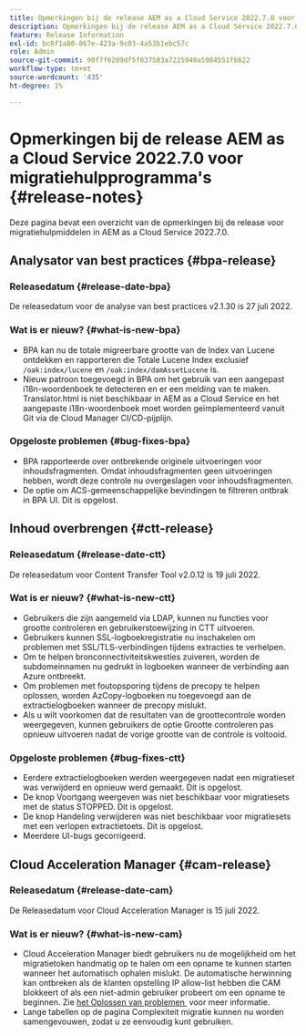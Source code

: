```yaml
---
title: Opmerkingen bij de release AEM as a Cloud Service 2022.7.0 voor migratiehulpprogramma's
description: Opmerkingen bij de release AEM as a Cloud Service 2022.7.0 voor migratiehulpprogramma's
feature: Release Information
exl-id: bc8f1a80-867e-423a-9c03-4a53b1ebc57c
role: Admin
source-git-commit: 90f7f6209df5f837583a7225940a5984551f6622
workflow-type: tm+mt
source-wordcount: '435'
ht-degree: 1%

---
```


# Opmerkingen bij de release AEM as a Cloud Service 2022.7.0 voor migratiehulpprogramma&#39;s {#release-notes}

Deze pagina bevat een overzicht van de opmerkingen bij de release voor migratiehulpmiddelen in AEM as a Cloud Service 2022.7.0.

## Analysator van best practices {#bpa-release}

### Releasedatum {#release-date-bpa}

De releasedatum voor de analyse van best practices v2.1.30 is 27 juli 2022.

### Wat is er nieuw? {#what-is-new-bpa}

* BPA kan nu de totale migreerbare grootte van de Index van Lucene ontdekken en rapporteren die Totale Lucene Index exclusief `/oak:index/lucene` en `/oak:index/damAssetLucene` is.
* Nieuw patroon toegevoegd in BPA om het gebruik van een aangepast i18n-woordenboek te detecteren en er een melding van te maken. Translator.html is niet beschikbaar in AEM as a Cloud Service en het aangepaste i18n-woordenboek moet worden geïmplementeerd vanuit Git via de Cloud Manager CI/CD-pijplijn.

### Opgeloste problemen {#bug-fixes-bpa}

* BPA rapporteerde over ontbrekende originele uitvoeringen voor inhoudsfragmenten. Omdat inhoudsfragmenten geen uitvoeringen hebben, wordt deze controle nu overgeslagen voor inhoudsfragmenten.
* De optie om ACS-gemeenschappelijke bevindingen te filtreren ontbrak in BPA UI. Dit is opgelost.

## Inhoud overbrengen {#ctt-release}

### Releasedatum {#release-date-ctt}

De releasedatum voor Content Transfer Tool v2.0.12 is 19 juli 2022.

### Wat is er nieuw? {#what-is-new-ctt}

* Gebruikers die zijn aangemeld via LDAP, kunnen nu functies voor grootte controleren en gebruikerstoewijzing in CTT uitvoeren.
* Gebruikers kunnen SSL-logboekregistratie nu inschakelen om problemen met SSL/TLS-verbindingen tijdens extracties te verhelpen.
* Om te helpen bronconnectiviteitskwesties zuiveren, worden de subdomeinnamen nu gedrukt in logboeken wanneer de verbinding aan Azure ontbreekt.
* Om problemen met foutopsporing tijdens de precopy te helpen oplossen, worden AzCopy-logboeken nu toegevoegd aan de extractielogboeken wanneer de precopy mislukt.
* Als u wilt voorkomen dat de resultaten van de groottecontrole worden weergegeven, kunnen gebruikers de optie Grootte controleren pas opnieuw uitvoeren nadat de vorige grootte van de controle is voltooid.

### Opgeloste problemen {#bug-fixes-ctt}

* Eerdere extractielogboeken werden weergegeven nadat een migratieset was verwijderd en opnieuw werd gemaakt. Dit is opgelost.
* De knop Voortgang weergeven was niet beschikbaar voor migratiesets met de status STOPPED. Dit is opgelost.
* De knop Handeling verwijderen was niet beschikbaar voor migratiesets met een verlopen extractietoets. Dit is opgelost.
* Meerdere UI-bugs gecorrigeerd.

## Cloud Acceleration Manager {#cam-release}

### Releasedatum {#release-date-cam}

De Releasedatum voor Cloud Acceleration Manager is 15 juli 2022.

### Wat is er nieuw? {#what-is-new-cam}

* Cloud Acceleration Manager biedt gebruikers nu de mogelijkheid om het migratietoken handmatig op te halen om een opname te kunnen starten wanneer het automatisch ophalen mislukt. De automatische herwinning kan ontbreken als de klanten opstelling IP allow-list hebben die CAM blokkeert of als een niet-admin gebruiker probeert om een opname te beginnen. Zie [&#x200B; het Oplossen van problemen &#x200B;](/help/journey-migration/content-transfer-tool/using-content-transfer-tool/ingesting-content.md#troubleshooting) voor meer informatie.
* Lange tabellen op de pagina Complexiteit migratie kunnen nu worden samengevouwen, zodat u ze eenvoudig kunt gebruiken.
